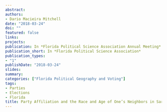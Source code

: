 ```yaml
---
abstract: 
authors:
- Dario Macieira Mitchell
date: "2018-03-24"
doi: ""
featured: false
links:
projects:
publication: In *Florida Political Science Association Annual Meeting*
publication_short: In *Florida Political Science Association*
publication_types:
- "1"
publishDate: "2018-03-24"
slides: 
summary: 
categories: ["Florida Political Geography and Voting"]
tags:
- Parties
- Elections
- Florida
title: Party Affiliation and the Race and Age of One’s Neighbors in Sarasota County
---
```



